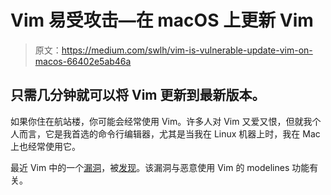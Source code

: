 # Vim 易受攻击—在 macOS 上更新 Vim

> 原文：<https://medium.com/swlh/vim-is-vulnerable-update-vim-on-macos-66402e5ab46a>

## 只需几分钟就可以将 Vim 更新到最新版本。

如果你住在航站楼，你可能会经常使用 Vim。许多人对 Vim 又爱又恨，但就我个人而言，它是我首选的命令行编辑器，尤其是当我在 Linux 机器上时，我在 Mac 上也经常使用它。

最近 Vim 中的一个[漏洞](https://nvd.nist.gov/vuln/detail/CVE-2019-12735)，被[发现](https://github.com/numirias/security/blob/master/doc/2019-06-04_ace-vim-neovim.md)。该漏洞与恶意使用 Vim 的 modelines 功能有关。